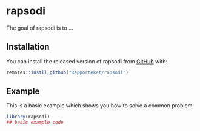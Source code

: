 # rapsodi

<!-- badges: start -->
<!-- badges: end -->

The goal of rapsodi is to ...

## Installation

You can install the released version of rapsodi from [GitHub](https://github.com) with:

``` r
remotes::instll_github("Rapporteket/rapsodi")
```

## Example

This is a basic example which shows you how to solve a common problem:

``` r
library(rapsodi)
## basic example code
```

